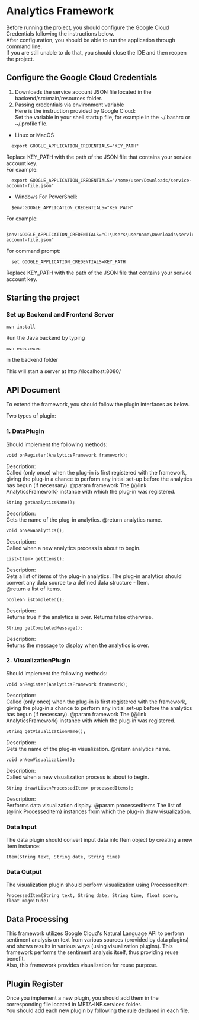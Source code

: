 # Analytics Framework #
   
Before running the project, you should configure the Google Cloud Credentials following the instructions below.  
After configuration, you should be able to run the application through command line.    
If you are still unable to do that, you should close the IDE and then reopen the project.
    
## Configure the Google Cloud Credentials ##
1. Downloads the service account JSON file located in the backend/src/main/resources folder.
2. Passing credentials via environment variable   
Here is the instruction provided by Google Cloud:   
Set the variable in your shell startup file, for example in the ~/.bashrc or ~/.profile file.
* Linux or MacOS  
```
  export GOOGLE_APPLICATION_CREDENTIALS="KEY_PATH"
```
Replace KEY_PATH with the path of the JSON file that contains your service account key.   
For example:    
```
  export GOOGLE_APPLICATION_CREDENTIALS="/home/user/Downloads/service-account-file.json"
```

* Windows
For PowerShell:
```
  $env:GOOGLE_APPLICATION_CREDENTIALS="KEY_PATH"
```
For example:
```
  $env:GOOGLE_APPLICATION_CREDENTIALS="C:\Users\username\Downloads\service-account-file.json"
```
For command prompt:
```
  set GOOGLE_APPLICATION_CREDENTIALS=KEY_PATH
```
Replace KEY_PATH with the path of the JSON file that contains your service account key.    
   
      
## Starting the project ##
### Set up Backend and Frontend Server ###
```
mvn install
```
   
Run the Java backend by typing
```
mvn exec:exec
```
in the backend folder   
   
This will start a server at http://localhost:8080/    
    
## API Document ##
To extend the framework, you should follow the plugin interfaces as below.   
   
Two types of plugin:   
### 1. DataPlugin ###
Should implement the following methods:      
    
```
void onRegister(AnalyticsFramework framework);
```
Description:   
Called (only once) when the plug-in is first registered with the
framework, giving the plug-in a chance to perform any initial set-up
before the analytics has begun (if necessary).
@param framework The {@link AnalyticsFramework} instance with which the 
plug-in was registered.
    
```
String getAnalyticsName();
```
Description:    
Gets the name of the plug-in analytics. @return analytics name.
   
```
void onNewAnalytics();
```
Description:    
Called when a new analytics process is about to begin.
   
```
List<Item> getItems();
```
Description:    
Gets a list of items of the plug-in analytics. The plug-in analytics should convert any data source to
a defined data structure - Item.   
@return a list of items.   
   
```
boolean isCompleted();
```
Description:    
Returns true if the analytics is over. Returns false otherwise.
   
```
String getCompletedMessage();
```
Description:    
Returns the message to display when the analytics is over.    
    
### 2. VisualizationPlugin ###
Should implement the following methods:   
   
```
void onRegister(AnalyticsFramework framework);
```
Description:    
Called (only once) when the plug-in is first registered with the framework, giving the plug-in a chance to perform any initial set-up
before the analytics has begun (if necessary). @param framework The {@link AnalyticsFramework} instance with which the
plug-in was registered.   
    
```
String getVisualizationName();
```
Description:    
Gets the name of the plug-in visualization. @return analytics name.   
     
```
void onNewVisualization();
```
Description:    
Called when a new visualization process is about to begin.   
    
```
String draw(List<ProcessedItem> processedItems);
```
Description:    
Performs data visualization display. @param processedItems The list of {@link ProcessedItem} instances from which the plug-in draw visualization.   
      

### Data Input ###
The data plugin should convert input data into Item object by creating a new Item instance:
```
Item(String text, String date, String time)
```

### Data Output ###
The visualization plugin should perform visualization using ProcessedItem:
```
ProcessedItem(String text, String date, String time, float score, float magnitude)
```

## Data Processing ##
This framework utilizes Google Cloud's Natural Language API to perform sentiment analysis on text from various sources (provided by data plugins) and
shows results in various ways (using visualization plugins). This framework performs the sentiment analysis itself, thus providing reuse benefit.   
Also, this framework provides visualization for reuse purpose.    
    
## Plugin Register ## 
Once you implement a new plugin, you should add them in the corresponding file located in META-INF.services folder.      
You should add each new plugin by following the rule declared in each file.  